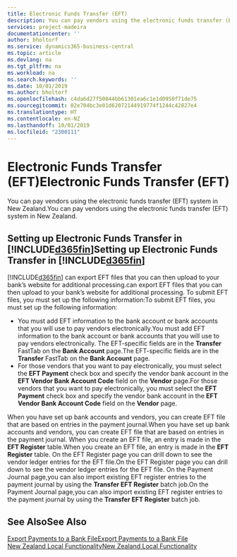 ```yaml
---
title: Electronic Funds Transfer (EFT)
description: You can pay vendors using the electronic funds transfer (EFT) system in New Zealand.
services: project-madeira
documentationcenter: ''
author: bholtorf
ms.service: dynamics365-business-central
ms.topic: article
ms.devlang: na
ms.tgt_pltfrm: na
ms.workload: na
ms.search.keywords: ''
ms.date: 10/01/2019
ms.author: bholtorf
ms.openlocfilehash: c4da6d27f50044bb61301ea6c1e1d0950f71de75
ms.sourcegitcommit: 02e704bc3e01d62072144919774f1244c42827e4
ms.translationtype: HT
ms.contentlocale: en-NZ
ms.lasthandoff: 10/01/2019
ms.locfileid: "2300111"
---
```

# <a name="electronic-funds-transfer-eft"></a><span data-ttu-id="9300c-103">Electronic Funds Transfer (EFT)</span><span class="sxs-lookup"><span data-stu-id="9300c-103">Electronic Funds Transfer (EFT)</span></span>
<span data-ttu-id="9300c-104">You can pay vendors using the electronic funds transfer (EFT) system in New Zealand.</span><span class="sxs-lookup"><span data-stu-id="9300c-104">You can pay vendors using the electronic funds transfer (EFT) system in New Zealand.</span></span>  

## <a name="setting-up-electronic-funds-transfer-in-included365finincludesd365fin_mdmd"></a><span data-ttu-id="9300c-105">Setting up Electronic Funds Transfer in [!INCLUDE[d365fin](../../includes/d365fin_md.md)]</span><span class="sxs-lookup"><span data-stu-id="9300c-105">Setting up Electronic Funds Transfer in [!INCLUDE[d365fin](../../includes/d365fin_md.md)]</span></span>  
[!INCLUDE[d365fin](../../includes/d365fin_md.md)] <span data-ttu-id="9300c-106">can export EFT files that you can then upload to your bank’s website for additional processing.</span><span class="sxs-lookup"><span data-stu-id="9300c-106">can export EFT files that you can then upload to your bank’s website for additional processing.</span></span> <span data-ttu-id="9300c-107">To submit EFT files, you must set up the following information:</span><span class="sxs-lookup"><span data-stu-id="9300c-107">To submit EFT files, you must set up the following information:</span></span>  

* <span data-ttu-id="9300c-108">You must add EFT information to the bank account or bank accounts that you will use to pay vendors electronically.</span><span class="sxs-lookup"><span data-stu-id="9300c-108">You must add EFT information to the bank account or bank accounts that you will use to pay vendors electronically.</span></span> <span data-ttu-id="9300c-109">The EFT-specific fields are in the **Transfer** FastTab on the **Bank Account** page.</span><span class="sxs-lookup"><span data-stu-id="9300c-109">The EFT-specific fields are in the **Transfer** FastTab on the **Bank Account** page.</span></span>  
* <span data-ttu-id="9300c-110">For those vendors that you want to pay electronically, you must select the **EFT Payment** check box and specify the vendor bank account in the **EFT Vendor Bank Account Code** field on the **Vendor** page.</span><span class="sxs-lookup"><span data-stu-id="9300c-110">For those vendors that you want to pay electronically, you must select the **EFT Payment** check box and specify the vendor bank account in the **EFT Vendor Bank Account Code** field on the **Vendor** page.</span></span>  

<span data-ttu-id="9300c-111">When you have set up bank accounts and vendors, you can create EFT file that are based on entries in the payment journal.</span><span class="sxs-lookup"><span data-stu-id="9300c-111">When you have set up bank accounts and vendors, you can create EFT file that are based on entries in the payment journal.</span></span> <span data-ttu-id="9300c-112">When you create an EFT file, an entry is made in the **EFT Register** table.</span><span class="sxs-lookup"><span data-stu-id="9300c-112">When you create an EFT file, an entry is made in the **EFT Register** table.</span></span> <span data-ttu-id="9300c-113">On the EFT Register page you can drill down to see the vendor ledger entries for the EFT file.</span><span class="sxs-lookup"><span data-stu-id="9300c-113">On the EFT Register page you can drill down to see the vendor ledger entries for the EFT file.</span></span> <span data-ttu-id="9300c-114">On the Payment Journal page,you can also import existing EFT register entries to the payment journal by using the **Transfer EFT Register** batch job.</span><span class="sxs-lookup"><span data-stu-id="9300c-114">On the Payment Journal page,you can also import existing EFT register entries to the payment journal by using the **Transfer EFT Register** batch job.</span></span>

## <a name="see-also"></a><span data-ttu-id="9300c-115">See Also</span><span class="sxs-lookup"><span data-stu-id="9300c-115">See Also</span></span>  
[<span data-ttu-id="9300c-116">Export Payments to a Bank File</span><span class="sxs-lookup"><span data-stu-id="9300c-116">Export Payments to a Bank File</span></span>](../../payables-how-export-payments-bank-file.md)  
[<span data-ttu-id="9300c-117">New Zealand Local Functionality</span><span class="sxs-lookup"><span data-stu-id="9300c-117">New Zealand Local Functionality</span></span>](new-zealand-local-functionality.md)
